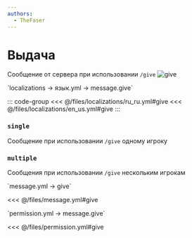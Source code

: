 ```yaml
---
authors:
  - TheFaser
---
```


# Выдача

<!--@include: @/parts/vanillaWarn.md#command-->

Сообщение от сервера при использовании `/give`
![give](/give.png)

[//]: # (localization)
<!--@include: @/parts/words.md#localization--> 
<!--@include: @/parts/words.md#path--> `localizations → язык.yml → message.give`

<!--@include: @/parts/words.md#default--> 

::: code-group
<<< @/files/localizations/ru_ru.yml#give
<<< @/files/localizations/en_us.yml#give
:::


### `single`

Сообщение при использовании `/give` одному игроку

### `multiple`

Сообщения при использовании `/give` нескольким игрокам

[//]: # (message.yml)
<!--@include: @/parts/words.md#setting-->
<!--@include: @/parts/words.md#path--> `message.yml → give`

<!--@include: @/parts/words.md#default-->
<<< @/files/message.yml#give

<!--@include: @/parts/enable.md-->

<!--@include: @/parts/range.md-->
<!--@include: @/parts/destination.md-->
<!--@include: @/parts/sound.md-->

[//]: # (permission.yml)
<!--@include: @/parts/words.md#permission-->
<!--@include: @/parts/words.md#path--> `permission.yml → message.give`

<!--@include: @/parts/words.md#default-->
<<< @/files/permission.yml#give

<!--@include: @/parts/permission/permissionTier3.md-->
<!--@include: @/parts/permission/sound.md-->